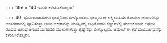 +++
title = "40 ಇವರು ಕಳುಹಿಸಿಕೊಣ್ಡರಾ"

+++
40. ಧರ್ಮರಾಜಾದಿಗಳು ಭೀಷ್ಮನಿಂದ ಬೀಳ್ಕೊಂಡರು. ಭೀಷ್ಮನು ಆ ಲಕ್ಷ್ಮೀಪತಿಯ ಕೋಮಲ ಚರಣಗಳನ್ನು ಅಂತರಂಗದಲ್ಲಿ ಧ್ಯಾನಿಸುತ್ತಾ ಅವನ ಆಕಾರವನ್ನು ಮನಸ್ಸಿನಲ್ಲಿ ಅಪ್ಪಿಕೊಂಡು ಕಣ್ಣುಗಳಲ್ಲಿ ತುಂಬಿಕೊಂಡು ಅಕ್ಷಯ ರೂಪದ ಅಗಾಧ ಆನಂದ ಸಾಗರದಲಿ ಮುಳುಗೇಳುತ್ತಾ ಕೃಷ್ಣನನ್ನು ಬೀಳ್ಕೊಟ್ಟನು. ಆಮೇಲೆ ಈ ಕಡೆ ದುರ್ಯೋಧನನ್ನು ಕಳುಹಿಸಿಕೊಟ್ಟನು.